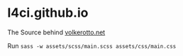 l4ci.github.io
==============

The Source behind [volkerotto.net](https://volkerotto.net)


Run `sass -w assets/scss/main.scss assets/css/main.css`
